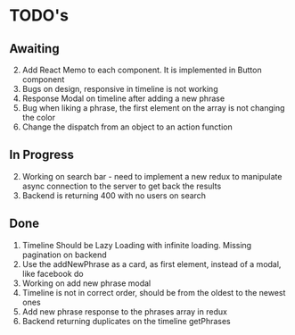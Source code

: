# TODO's

## Awaiting

2. Add React Memo to each component. It is implemented in Button component
3. Bugs on design, responsive in timeline is not working
4. Response Modal on timeline after adding a new phrase
5. Bug when liking a phrase, the first element on the array is not changing the color
6. Change the dispatch from an object to an action function

## In Progress

2. Working on search bar - need to implement a new redux to manipulate async connection to the server to get back the results
3. Backend is returning 400 with no users on search

## Done

1. Timeline Should be Lazy Loading with infinite loading. Missing pagination on backend
2. Use the addNewPhrase as a card, as first element, instead of a modal, like facebook do
3. Working on add new phrase modal
4. Timeline is not in correct order, should be from the oldest to the newest ones
5. Add new phrase response to the phrases array in redux
6. Backend returning duplicates on the timeline getPhrases

